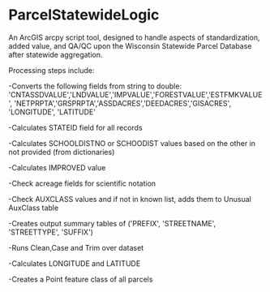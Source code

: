 # ParcelStatewideLogic
An ArcGIS arcpy script tool, designed to handle aspects of standardization, added value, and QA/QC upon the Wisconsin Statewide Parcel Database after statewide aggregation.

Processing steps include:

-Converts the following fields from string to double:
'CNTASSDVALUE','LNDVALUE','IMPVALUE','FORESTVALUE','ESTFMKVALUE', 'NETPRPTA','GRSPRPTA','ASSDACRES','DEEDACRES','GISACRES', 'LONGITUDE', 'LATITUDE'

-Calculates STATEID field for all records

-Calculates SCHOOLDISTNO or SCHOODIST values based on the other in not provided (from dictionaries)

-Calculates IMPROVED value

-Check acreage fields for scientific notation

-Check AUXCLASS values and if not in known list, adds them to Unusual AuxClass table

-Creates output summary tables of ('PREFIX', 'STREETNAME', 'STREETTYPE', 'SUFFIX')

-Runs Clean,Case and Trim over dataset

-Calculates LONGITUDE and LATITUDE

-Creates a Point feature class of all parcels
